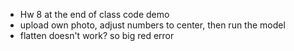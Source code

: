 - Hw 8 at the end of class code demo
- upload own photo, adjust numbers to center, then run the model
- flatten doesn't work? so big red error
